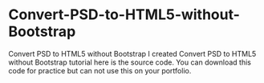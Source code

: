 # Convert-PSD-to-HTML5-without-Bootstrap
Convert PSD to HTML5 without Bootstrap
I created Convert PSD to HTML5 without Bootstrap tutorial here is the source code. You can download this code for practice but can not use this on your portfolio. 
